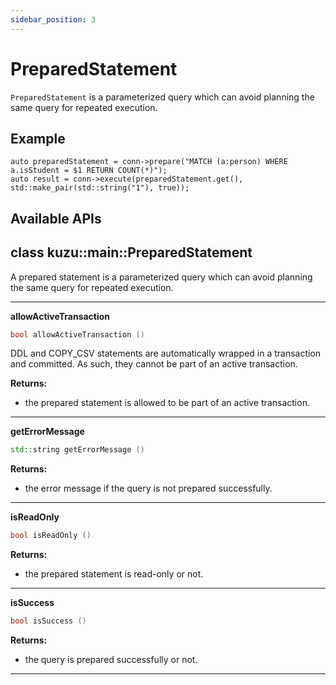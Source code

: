 ```yaml
---
sidebar_position: 3
---
```


# PreparedStatement
`PreparedStatement` is a parameterized query which can avoid planning the same query for repeated execution.  

## Example
```
auto preparedStatement = conn->prepare("MATCH (a:person) WHERE a.isStudent = $1 RETURN COUNT(*)");
auto result = conn->execute(preparedStatement.get(), std::make_pair(std::string("1"), true));
```

## Available APIs

## class kuzu::main::PreparedStatement

A prepared statement is a parameterized query which can avoid planning the same query for repeated execution.  

---
**allowActiveTransaction**

```c++
bool allowActiveTransaction ()
```
DDL and COPY_CSV statements are automatically wrapped in a transaction and committed. As such, they cannot be part of an active transaction. 

**Returns:**
- the prepared statement is allowed to be part of an active transaction. 

---
**getErrorMessage**

```c++
std::string getErrorMessage ()
```

**Returns:**
- the error message if the query is not prepared successfully. 

---
**isReadOnly**

```c++
bool isReadOnly ()
```

**Returns:**
- the prepared statement is read-only or not. 

---
**isSuccess**

```c++
bool isSuccess ()
```

**Returns:**
- the query is prepared successfully or not. 

---
